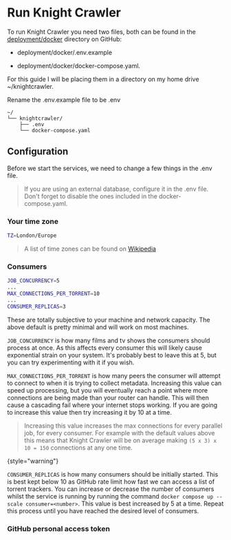 # Run Knight Crawler

To run Knight Crawler you need two files, both can be found in
the [deployment/docker](https://github.com/Gabisonfire/knightcrawler/tree/master/deployment/docker)
directory on GitHub:

- <path>deployment/docker/.env.example</path> 

- <path>deployment/docker/docker-compose.yaml</path>.

For this guide I will be placing them in a directory on my home drive <path>~/knightcrawler</path>.

Rename the <path>.env.example</path> file to be <path>.env</path>

```
~/
└── knightcrawler/
    ├── .env
    └── docker-compose.yaml
```

## Configuration

Before we start the services, we need to change a few things in the <path>.env</path> file.

> If you are using an external database, configure it in the <path>.env</path> file. Don't forget to disable the ones
> included in the <path>docker-compose.yaml</path>.

### Your time zone

```Bash
TZ=London/Europe
```

> A list of time zones can be found on [Wikipedia](https://en.wikipedia.org/wiki/List_of_tz_database_time_zones)

### Consumers

```Bash
JOB_CONCURRENCY=5
...
MAX_CONNECTIONS_PER_TORRENT=10
...
CONSUMER_REPLICAS=3
```

These are totally subjective to your machine and network capacity. The above default is pretty minimal and will work on
most machines.

`JOB_CONCURRENCY` is how many films and tv shows the consumers should process at once. As this affects every consumer
this will likely cause exponential
strain on your system. It's probably best to leave this at 5, but you can try experimenting with it if you wish.

`MAX_CONNECTIONS_PER_TORRENT` is how many peers the consumer will attempt to connect to when it is trying to collect
metadata.
Increasing this value can speed up processing, but you will eventually reach a point where more connections are being
made than
your router can handle. This will then cause a cascading fail where your internet stops working. If you are going to
increase this value
then try increasing it by 10 at a time.

> Increasing this value increases the max connections for every parallel job, for every consumer. For example
> with the default values above this means that Knight Crawler will be on average making `(5 x 3) x 10 = 150`
> connections at any one time.
>
{style="warning"}

`CONSUMER_REPLICAS` is how many consumers should be initially started. This is best kept below 10 as GitHub rate limit
how fast we can access a list of torrent trackers. You can increase or decrease the number of consumers whilst the service is running by running the command `docker compose up --scale consumer=<number>`. This value is best increased by 5 at a time. Repeat this process until you have reached the desired level of consumers.

### GitHub personal access token
